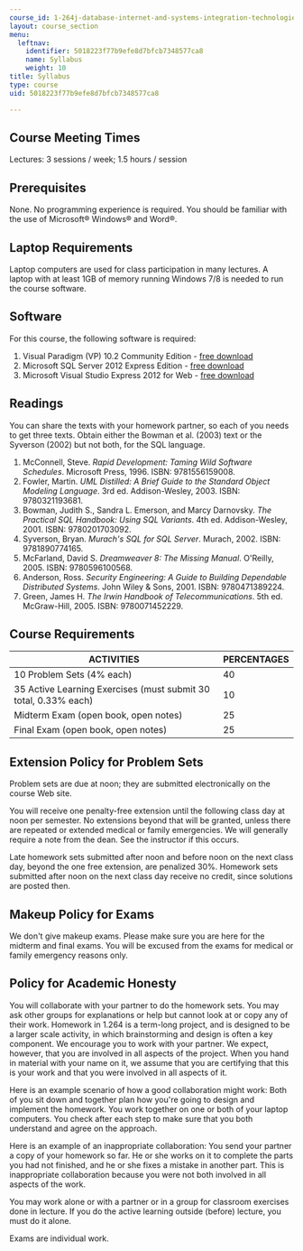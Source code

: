 ```yaml
---
course_id: 1-264j-database-internet-and-systems-integration-technologies-fall-2013
layout: course_section
menu:
  leftnav:
    identifier: 5018223f77b9efe8d7bfcb7348577ca8
    name: Syllabus
    weight: 10
title: Syllabus
type: course
uid: 5018223f77b9efe8d7bfcb7348577ca8

---
```


Course Meeting Times
--------------------

Lectures: 3 sessions / week; 1.5 hours / session

Prerequisites
-------------

None. No programming experience is required. You should be familiar with the use of Microsoft® Windows® and Word®.

Laptop Requirements
-------------------

Laptop computers are used for class participation in many lectures. A laptop with at least 1GB of memory running Windows 7/8 is needed to run the course software.

Software
--------

For this course, the following software is required:

1.  Visual Paradigm (VP) 10.2 Community Edition - [free download](http://www.visual-paradigm.com/download/vpuml.jsp?edition=ce)
2.  Microsoft SQL Server 2012 Express Edition - [free download](http://www.microsoft.com/en-us/download/details.aspx?id=29062)
3.  Microsoft Visual Studio Express 2012 for Web - [free download](https://www.microsoft.com/en-in/download/details.aspx?id=34675)

Readings
--------

You can share the texts with your homework partner, so each of you needs to get three texts. Obtain either the Bowman et al. (2003) text or the Syverson (2002) but not both, for the SQL language.

1.  McConnell, Steve. _Rapid Development: Taming Wild Software Schedules_. Microsoft Press, 1996. ISBN: 9781556159008.
2.  Fowler, Martin. _UML Distilled: A Brief Guide to the Standard Object Modeling Language_. 3rd ed. Addison-Wesley, 2003. ISBN: 9780321193681.
3.  Bowman, Judith S., Sandra L. Emerson, and Marcy Darnovsky. _The Practical SQL Handbook: Using SQL Variants_. 4th ed. Addison-Wesley, 2001. ISBN: 9780201703092.
4.  Syverson, Bryan. _Murach's SQL for SQL Server_. Murach, 2002. ISBN: 9781890774165.
5.  McFarland, David S. _Dreamweaver 8: The Missing Manual_. O'Reilly, 2005. ISBN: 9780596100568.
6.  Anderson, Ross. _Security Engineering: A Guide to Building Dependable Distributed Systems_. John Wiley & Sons, 2001. ISBN: 9780471389224.
7.  Green, James H. _The Irwin Handbook of Telecommunications_. 5th ed. McGraw-Hill, 2005. ISBN: 9780071452229.

Course Requirements
-------------------

| ACTIVITIES | PERCENTAGES |
| --- | --- |
| 10 Problem Sets (4% each) | 40 |
| 35 Active Learning Exercises (must submit 30 total, 0.33% each) | 10 |
| Midterm Exam (open book, open notes) | 25 |
| Final Exam (open book, open notes) | 25 

Extension Policy for Problem Sets
---------------------------------

Problem sets are due at noon; they are submitted electronically on the course Web site.

You will receive one penalty-free extension until the following class day at noon per semester. No extensions beyond that will be granted, unless there are repeated or extended medical or family emergencies. We will generally require a note from the dean. See the instructor if this occurs.

Late homework sets submitted after noon and before noon on the next class day, beyond the one free extension, are penalized 30%. Homework sets submitted after noon on the next class day receive no credit, since solutions are posted then.

Makeup Policy for Exams
-----------------------

We don't give makeup exams. Please make sure you are here for the midterm and final exams. You will be excused from the exams for medical or family emergency reasons only.

Policy for Academic Honesty
---------------------------

You will collaborate with your partner to do the homework sets. You may ask other groups for explanations or help but cannot look at or copy any of their work. Homework in 1.264 is a term-long project, and is designed to be a larger scale activity, in which brainstorming and design is often a key component. We encourage you to work with your partner. We expect, however, that you are involved in all aspects of the project. When you hand in material with your name on it, we assume that you are certifying that this is your work and that you were involved in all aspects of it.

Here is an example scenario of how a good collaboration might work: Both of you sit down and together plan how you're going to design and implement the homework. You work together on one or both of your laptop computers. You check after each step to make sure that you both understand and agree on the approach.

Here is an example of an inappropriate collaboration: You send your partner a copy of your homework so far. He or she works on it to complete the parts you had not finished, and he or she fixes a mistake in another part. This is inappropriate collaboration because you were not both involved in all aspects of the work.

You may work alone or with a partner or in a group for classroom exercises done in lecture. If you do the active learning outside (before) lecture, you must do it alone.

Exams are individual work.
